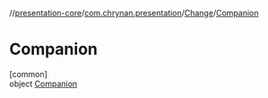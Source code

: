 //[presentation-core](../../../../index.md)/[com.chrynan.presentation](../../index.md)/[Change](../index.md)/[Companion](index.md)

# Companion

[common]\
object [Companion](index.md)
